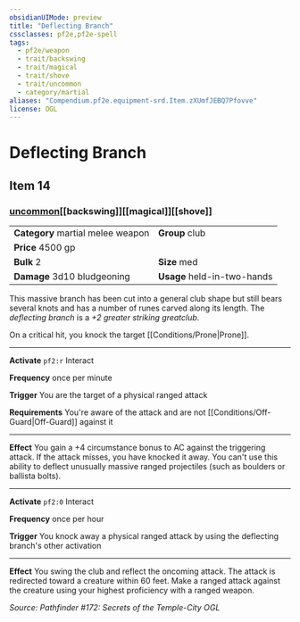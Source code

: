 ```yaml
---
obsidianUIMode: preview
title: "Deflecting Branch"
cssclasses: pf2e,pf2e-spell
tags:
  - pf2e/weapon
  - trait/backswing
  - trait/magical
  - trait/shove
  - trait/uncommon
  - category/martial
aliases: "Compendium.pf2e.equipment-srd.Item.zXUmfJEBQ7Pfovve"
license: OGL
---
```

# Deflecting Branch
## Item 14
### [uncommon](uncommon "Uncommon Rarity Trait")[[backswing]][[magical]][[shove]]

|  |  |
| -- | -- |
| **Category** martial melee weapon | **Group** club |
| **Price** 4500 gp |  |
| **Bulk** 2 | **Size** med |
| **Damage** 3d10 bludgeoning  | **Usage** held-in-two-hands |



This massive branch has been cut into a general club shape but still bears several knots and has a number of runes carved along its length. The _deflecting branch_ is a _+2 greater striking greatclub_.

On a critical hit, you knock the target [[Conditions/Prone|Prone]].

* * *

**Activate** `pf2:r` Interact

**Frequency** once per minute

**Trigger** You are the target of a physical ranged attack

**Requirements** You're aware of the attack and are not [[Conditions/Off-Guard|Off-Guard]] against it

* * *

**Effect** You gain a +4 circumstance bonus to AC against the triggering attack. If the attack misses, you have knocked it away. You can't use this ability to deflect unusually massive ranged projectiles (such as boulders or ballista bolts).

* * *

**Activate** `pf2:0` Interact

**Frequency** once per hour

**Trigger** You knock away a physical ranged attack by using the deflecting branch's other activation

* * *

**Effect** You swing the club and reflect the oncoming attack. The attack is redirected toward a creature within 60 feet. Make a ranged attack against the creature using your highest proficiency with a ranged weapon.

*Source: Pathfinder #172: Secrets of the Temple-City*
*OGL*